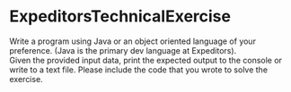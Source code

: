 # ExpeditorsTechnicalExercise

Write a program using Java or an object oriented language of your preference.  (Java is the primary dev language at Expeditors).  
Given the provided input data, print the expected output to the console or write to a text file.
Please include the code that you wrote to solve the exercise.
